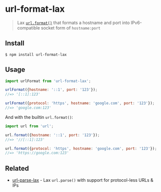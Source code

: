 # url-format-lax

> Lax [`url.format()`](https://nodejs.org/docs/latest/api/url.html#url_url_format_urlobj) that formats a hostname and port into IPv6-compatible socket form of `hostname:port`

## Install

```
$ npm install url-format-lax
```

## Usage

```js
import urlFormat from 'url-format-lax';

urlFormat({hostname: '::1', port: '123'});
//=> '[::1]:123'

urlFormat({protocol: 'https', hostname: 'google.com', port: '123'});
//=> 'google.com:123'
```

And with the builtin `url.format()`:

```js
import url from 'url';

url.format({hostname: '::1', port: '123'});
//=> '//[::1]:123'

url.format({protocol: 'https', hostname: 'google.com', port: '123'});
//=> 'https://google.com:123'
```

## Related

- [url-parse-lax](https://github.com/sindresorhus/url-parse-lax) - Lax `url.parse()` with support for protocol-less URLs & IPs
